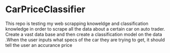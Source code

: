 # CarPriceClassifier
This repo is testing my web scrapping knoweldge and classification knowledge in order to scrape all the data about a certain car on auto trader. Create a vast data base and then create a classification model on the data .When the user inputs what specs of the car they are trying to get, it should tell the user an accurance price 
